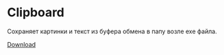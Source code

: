 # Clipboard

Сохраняет картинки и текст из буфера обмена в папу возле exe файла.

<a href="https://github.com/buzzon/Clipboard/raw/master/Clipboard.exe">Download</a>
